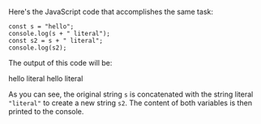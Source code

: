 Here's the JavaScript code that accomplishes the same task:
```
const s = "hello";
console.log(s + " literal");
const s2 = s + " literal";
console.log(s2);
```
The output of this code will be:

hello literal
hello literal

As you can see, the original string `s` is concatenated with the string literal `"literal"` to create a new string `s2`. The content of both variables is then printed to the console.

